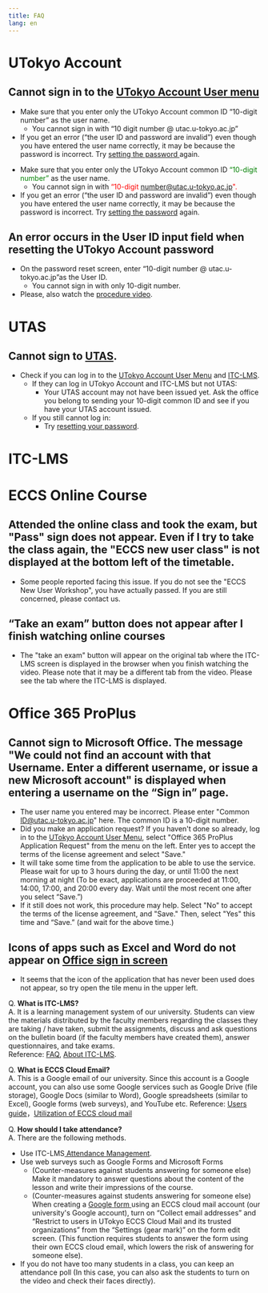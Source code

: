 ```yaml
---
title: FAQ
lang: en
---
```


<!-- Place this tag where you want the Awesome Table Widget to render 
<div data-type="AwesomeTableView" data-viewID="-M4UKmWyICiQ1ngLHEGf"></div>
-->

UTokyo Account
==============

Cannot sign in to the <a href="https://utacm.adm.u-tokyo.ac.jp/webmtn/LoginServlet" target="_blank">UTokyo Account User menu</a>
--------------

<ul>
<li> Make sure that you enter only the UTokyo Account common ID  <font color=""green"">“10-digit number” </font> as the user name.
  <ul>
    <li> You cannot sign in with <font color=""red"">“10 digit number @ utac.u-tokyo.ac.jp”</font></li>
  </ul>
</li>  
<li> If you get an error (“the user ID and password are invalid”) even though you have entered the user name correctly, it may be because the password is incorrect. Try <a href=""https://utacm.adm.u-tokyo.ac.jp/webmtn/multi/jpn/reset.html"" target=""_blank"">setting the password </a> again.</li>
</ul>

* Make sure that you enter only the UTokyo Account common ID <font color="green">“10-digit number”</font> as the user name.
  * You cannot sign in with <font color="red">“10-digit number@utac.u-tokyo.ac.jp".</font>
* If you get an error (“the user ID and password are invalid”) even though you have entered the user name correctly, it may be because the password is incorrect. Try <a href="https://utacm.adm.u-tokyo.ac.jp/webmtn/multi/jpn/reset.html" target="_blank">setting the password</a> again.

An error occurs in the User ID input field when resetting the UTokyo Account password
--------------

* On the password reset screen, enter “10-digit number @ utac.u-tokyo.ac.jp”as the User ID.
  * You cannot sign in with only 10-digit number.
* Please, also watch the <a href="https://www.youtube.com/watch?v=Kumu8aPGnyI&feature=youtu.be" target="_blank">procedure video</a>.

UTAS
==============

Cannot sign to <a href="https://utas.adm.u-tokyo.ac.jp/campusweb/campusportal.do" target="_blank">UTAS</a>.
--------------

* Check if you can log in to the <a href="https://utacm.adm.u-tokyo.ac.jp/webmtn/LoginServlet" target="_blank">UTokyo Account User Menu</a> and <a href="https://itc-lms.ecc.u-tokyo.ac.jp/login" target="_blank">ITC-LMS</a>.
  * If they can log in UTokyo Account and ITC-LMS but not UTAS:
    * Your UTAS account may not have been issued yet. Ask the office you belong to sending your 10-digit common ID and see if you have your UTAS account issued.
  * If you still cannot log in:
    * Try <a href="https://utacm.adm.u-tokyo.ac.jp/webmtn/multi/jpn/reset.html" target="_blank">resetting your password</a>.

ITC-LMS
==============

ECCS Online Course
==============

Attended the online class and took the exam, but "Pass" sign does not appear. Even if I try to take the class again, the "ECCS new user class" is not displayed at the bottom left of the timetable.
--------------

* Some people reported facing this issue. If you do not see the "ECCS New User Workshop", you have actually passed. If you are still concerned, please contact us.

“Take an exam” button does not appear after I finish watching online courses
--------------

* The "take an exam" button will appear on the original tab where the ITC-LMS screen is displayed in the browser when you finish watching the video. Please note that it may be a different tab from the video. Please see the tab where the ITC-LMS is displayed.

Office 365 ProPlus
==============

Cannot sign to Microsoft Office. 
The message "We could not find an account with that Username. Enter a different username, or issue a new Microsoft account" is displayed when entering a username on the “Sign in” page.
--------------

* The user name you entered may be incorrect. Please enter "Common ID@utac.u-tokyo.ac.jp" here. The common ID is a 10-digit number.
* Did you make an application request? If you haven't done so already, log in to the <a href="https://utacm.adm.u-tokyo.ac.jp/webmtn/LoginServlet" target="_blank">UTokyo Account User Menu</a>, select "Office 365 ProPlus Application Request" from the menu on the left. Enter yes to accept the terms of the license agreement and select "Save."
* It will take some time from the application to be able to use the service. Please wait for up to 3 hours during the day, or until 11:00 the next morning at night (To be exact, applications are proceeded at 11:00, 14:00, 17:00, and 20:00 every day. Wait until the most recent one after you select “Save.”)
* If it still does not work, this procedure may help. Select "No" to accept the terms of the license agreement, and "Save." Then, select "Yes" this time and “Save.” (and wait for the above time.)

Icons of apps such as Excel and Word do not appear on <a href="https://www.office.com/?auth=2" target="_blank"> Office sign in screen</a>
--------------

* It seems that the icon of the application that has never been used does not appear, so try open the tile menu in the upper left. 

<!--
学内者限定のExcel Workbookにアクセスできない
--------------

* 

ECCSクラウドメール (G Suite for Education)
==============

ECCSクラウドメールにログインできない
--------------

学内者限定のGoogle Spreadsheetにアクセスできない
--------------

Zoom  (これは zoom/setting_issues.md でほとんどOKのはず)
==============

「アカウントのアクティベーションを招待するメール」の受け取り方がわからない
--------------
ECCSクラウドメール(なんとか@g.ecc.u-tokyo.ac.jp)をチェックしたが「アカウントのアクティベーションを招待するメール」が見当たらない
--------------

アカウントをアクティベートするボタンを押したが「そのようなユーザはいない」と言われた
--------------

アカウントをアクティベートするボタンを押したが「期限切れ」と言われた
--------------

User TypeがLicensedではなくBasicになってしまっている
--------------

100人を越えたので授業に入れなかった
--------------
-->

Q. **What is ITC-LMS?**  
A. It is a learning management system of our university. Students can view the materials distributed by the faculty members regarding the classes they are taking / have taken, submit the assignments, discuss and ask questions on the bulletin board (if the faculty members have created them), answer questionnaires, and take exams.  
Reference: <a href="https://www.ecc.u-tokyo.ac.jp/itc-lms/faq.html" target="_blank">FAQ</a>,  <a href="https://www.ecc.u-tokyo.ac.jp/itc-lms/index.html" target="_blank">About ITC-LMS</a>.

  

Q. **What is ECCS Cloud Email?**  
A. This is a Google email of our university. Since this account is a Google account, you can also use some Google services such as Google Drive (file storage), Google Docs (similar to Word), Google spreadsheets (similar to Excel), Google forms (web surveys), and YouTube etc. 
Reference: <a href="https://www.ecc.u-tokyo.ac.jp/announcement/2017/04/26_2495.html" target="_blank">Users guide</a>，<a href="http://www.itc.u-tokyo.ac.jp/DigitalLife/perFile/12_ec_gakusei-cloud.pdf" target="_blank">Utilization of ECCS cloud mail</a>  
  
  
Q. **How should I take attendance?**  
A. There are the following methods.
  * Use ITC-LMS<a href="https://www.ecc.u-tokyo.ac.jp/announcement/2014/05/13_1904.html" target="_blank"> Attendance Management</a>.
  * Use web surveys such as Google Forms and Microsoft Forms
    * (Counter-measures against students answering for someone else) Make it mandatory to answer questions about the content of the lesson and write their impressions of the course.
    * (Counter-measures against students answering for someone else) When creating a <a href="https://docs.google.com/forms/u/0/?tgif=d" target="_blank">Google form </a>using an ECCS cloud mail account (our university's Google account), turn on “Collect email addresses” and “Restrict to users in UTokyo ECCS Cloud Mail and its trusted organizations” from the “Settings (gear mark)” on the form edit screen. (This function requires students to answer the form using their own ECCS cloud email, which lowers the risk of answering for someone else).
  * If you do not have too many students in a class, you can keep an attendance poll (In this case, you can also ask the students to turn on the video and check their faces directly).

<!-- Place this within the <head> tag or just before the end of your <body> tag. 
<script src="https://awesome-table.com/AwesomeTableInclude.js"></script>
-->

